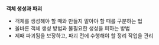 **객체 생성과 파괴**
- 객체를 생성해야 할 때와 만들지 말아야 할 때를 구분하는 법
- 올바른 객체 생성 방법과 불필요한 생성을 피하는 방법
- 제때 파괴됨을 보장하고, 파괴 전에 수행해야 할 정리 작업을 관리